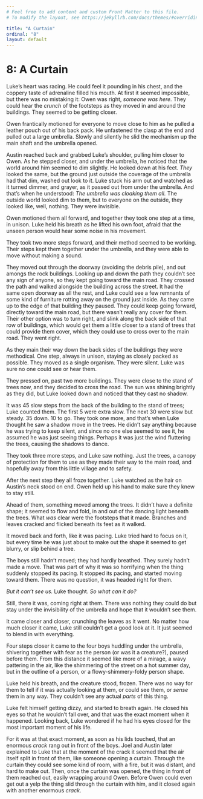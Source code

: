 ```yaml
---
# Feel free to add content and custom Front Matter to this file.
# To modify the layout, see https://jekyllrb.com/docs/themes/#overriding-theme-defaults

title: "A Curtain"
ordinal: "8"
layout: default
---
```


# 8: A Curtain

Luke’s heart was racing. He could feel it pounding in his chest, and the coppery taste of adrenaline filled his mouth. At first it seemed impossible, but there was no mistaking it: Owen was right, _someone was here._ They could hear the _crunch_ of the footsteps as they moved in and around the buildings. They seemed to be getting closer.

Owen frantically motioned for everyone to move close to him as he pulled a leather pouch out of his back pack. He unfastened the clasp at the end and pulled out a large umbrella. Slowly and silently he slid the mechanism up the main shaft and the umbrella opened. 

Austin reached back and grabbed Luke’s shoulder, pulling him closer to Owen. As he stepped closer, and under the umbrella, he noticed that the world around him seemed to dim slightly. He looked down at his feet. _They_ looked the same, but the ground just outside the coverage of the umbrella had that dim, washed out look to it. Luke stuck his arm out and watched as it turned dimmer, and grayer, as it passed out from under the umbrella. And that’s when he understood: _The umbrella was cloaking them all._ The outside world looked dim to them, but to everyone on the outside, they looked like, well, nothing. They were invisible.

Owen motioned them all forward, and together they took one step at a time, in unison. Luke held his breath as he lifted his own foot, afraid that the unseen person would hear some noise in his movement. 

They took two more steps forward, and their method seemed to be working. Their steps kept them together under the umbrella, and they were able to move without making a sound. 

They moved out through the doorway (avoiding the debris pile), and out amongs the rock buildings. Looking up and down the path they couldn’t see any sign of anyone, so they kept going toward the main road. They crossed the path and walked alongside the building across the street. It had the same open doorway as all the rest, and Luke could see a few remnants of some kind of furniture rotting away on the ground just inside. As they came up to the edge of that building they paused. They could keep going forward, directly toward the main road, but there wasn’t really any cover for them. Their other option was to turn right, and slink along the back side of that row of buildings, which would get them a little closer to a stand of trees that could provide them cover, which they could use to cross over to the main road. They went right.

As they main their way down the back sides of the buildings they were methodical. One step, always in unison, staying as closely packed as possible. They moved as a single organism. They were silent. Luke was sure no one could see or hear them.

They pressed on, past two more buildings. They were close to the stand of trees now, and they decided to cross the road. The sun was shining brightly as they did, but Luke looked down and noticed that they cast no shadow. 

It was 45 slow steps from the back of the building to the stand of trees; Luke counted them. The first 5 were extra slow. The next 30 were slow but steady. 35 down. 10 to go. They took one more, and that’s when Luke thought he saw a shadow move in the trees. He didn’t say anything because he was trying to keep silent, and since no one else seemed to see it, he assumed he was just seeing things. Perhaps it was just the wind fluttering the trees, causing the shadows to dance.

They took three more steps, and Luke saw nothing. Just the trees, a canopy of protection for them to use as they made their way to the main road, and hopefully away from this little village and to safety.

After the next step they all froze together. Luke watched as the hair on Austin’s neck stood on end. Owen held up his hand to make sure they knew to stay still. 

Ahead of them, something moved among the trees. It didn’t have a definite shape; it seemed to flow and fold, in and out of the dancing light beneath the trees. What _was_ clear were the footsteps that it made. Branches and leaves cracked and flicked beneath its feet as it walked. 

It moved back and forth, like it was pacing. Luke tried hard to focus on it, but every time he was just about to make out the shape it seemed to get blurry, or slip behind a tree. 

The boys still hadn’t moved; they had hardly breathed. They surely hadn’t made a move. That was part of why it was so horrifying when the thing suddenly stopped its pacing. It stopped its pacing, and started moving toward them. There was no question, it was headed right for them. 

_But it can’t see us._ Luke thought. _So what can it do?_ 

Still, there it was, coming right at them. There was nothing they could do but stay under the invisibility of the umbrella and hope that it wouldn’t see them.

It came closer and closer, crunching the leaves as it went. No matter how much closer it came, Luke still couldn’t get a good look at it. It just seemed to blend in with everything. 

Four steps closer it came to the four boys huddling under the umbrella, shivering together with fear as the person (or was it a creature?), paused before them. From this distance it seemed like more of a mirage, a wavy pattering in the air, like the shimmering of the street on a hot summer day, but in the outline of a person, or a flowy-shimmery-foldy person shape.

Luke held his breath, and the creature stood, frozen. There was no way for them to tell if it was actually looking at them, or could see them, or _sense_ them in any way. They couldn’t see any actual _parts_ of this thing.

Luke felt himself getting dizzy, and started to breath again. He closed his eyes so that he wouldn’t fall over, and that was the exact moment when it happened. Looking back, Luke wondered if he had his eyes closed for the most important moment of his life.

For it was at that exact moment, as soon as his lids touched, that an enormous _crack_ rang out in front of the boys. Joel and Austin later explained to Luke that at the moment of the crack it seemed that the air itself split in front of them, like someone opening a curtain. Through the curtain they could see some kind of room, with a fire, but it was distant, and hard to make out. Then, once the curtain was opened, the thing in front of them reached out, easily wrapping around Owen. Before Owen could even get out a yelp the thing slid through the curtain with him, and it closed again with another enormous _crack_.

